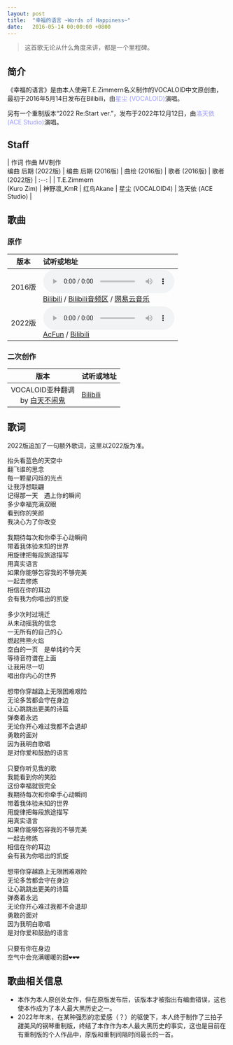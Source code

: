 ```yaml
---
layout: post
title:  "幸福的语言 ~Words of Happiness~"
date:   2016-05-14 00:00:00 +0800
---
```


>  这首歌无论从什么角度来讲，都是一个里程碑。

## 简介

《幸福的语言》是由本人使用T.E.Zimmern名义制作的VOCALOID中文原创曲，最初于2016年5月14日发布在Bilibili，由<font color="#9999ff">星尘 (VOCALOID)</font>演唱。

另有一个重制版本“2022 Re:Start ver.”，发布于2022年12月12日，由<font color="#9999ff">洛天依 (ACE Studio)</font>演唱。

## Staff ##

| 作词 作曲 MV制作<br>编曲 后期 (2022版) | 编曲 后期 (2016版) | 曲绘 (2016版) | 歌者 (2016版) | 歌者 (2022版)
| :--: |
| T.E.Zimmern<br>(Kuro Zim) | 神野凛_KmR | 红鸟Akane | 星尘 (VOCALOID4) | 洛天依 (ACE Studio) |

## 歌曲

### 原作

| 版本 | 试听或地址 |
| :--: | :-- |
| 2016版 | <audio controls><source src="/assets/audio/song01.mp3" type="audio/mp3"></audio><br>[Bilibili](https://www.bilibili.com/video/BV1ss411B7EM) / [Bilibili音频区](https://www.bilibili.com/audio/au37678?type=3) / [网易云音乐](https://music.163.com/song?id=478112876) |
| 2022版 | <audio controls><source src="/assets/audio/song01_affectedbykuri.mp3" type="audio/mp3"></audio><br>[AcFun](https://www.acfun.cn/v/ac40124088) / [Bilibili](https://www.bilibili.com/video/BV1N24y1X7kz/) |

### 二次创作

| 版本 | 试听或地址 |
| :--: | :-- |
| VOCALOID亚种翻调<br>by [白天不闹鬼](https://space.bilibili.com/3730646) | [Bilibili](https://www.bilibili.com/video/BV1Nx411v7Zy) |

## 歌词

2022版追加了一句额外歌词，这里以2022版为准。

<pre>
抬头看蓝色的天空中
翻飞谁的思念
每一颗星闪烁的光点
让我浮想联翩
记得那一天　遇上你的瞬间
多少幸福充满双眼
看到你的笑颜
我决心为了你改变

我期待每次和你牵手心动瞬间
带着我体验未知的世界
用旋律把每段旅途描写
用真实语言
如果你能够包容我的不够完美
一起去修炼
相信在你的耳边
会有我为你唱出的凯旋

多少次时过境迁
从未动摇我的信念
一无所有的自己的心
燃起熊熊火焰
空白的一页　是单纯的今天
等待音符谱在上面
让我用尽一切
唱出你内心的世界

想带你穿越路上无限困难艰险
无论多苦都会守在身边
让心跳跳出更美的诗篇
弹奏着永远
无论你开心难过我都不会退却
勇敢的面对
因为我明白歌唱
是对你爱和鼓励的语言

只要你听见我的歌
我能看到你的笑脸
这份幸福就很完全
我期待每次和你牵手心动瞬间
带着我体验未知的世界
用旋律把每段旅途描写
用真实语言
如果你能够包容我的不够完美
一起去修炼
相信在你的耳边
会有我为你唱出的凯旋

想带你穿越路上无限困难艰险
无论多苦都会守在身边
让心跳跳出更美的诗篇
弹奏着永远
无论你开心难过我都不会退却
勇敢的面对
因为我明白歌唱
是对你爱和鼓励的语言

只要有你在身边
空气中会充满暖暖的甜❤❤❤
</pre>

## 歌曲相关信息

* 本作为本人原创处女作，但在原版发布后，该版本才被指出有编曲错误，这也使本作成为了本人最大黑历史之一。
* 2022年年末，在某种强烈的恋爱感（？）的驱使下，本人终于制作了三拍子甜美风的钢琴重制版，终结了本作作为本人最大黑历史的事实，这也是目前在有重制版的个人作品中，原版和重制间隔时间最长的一首。